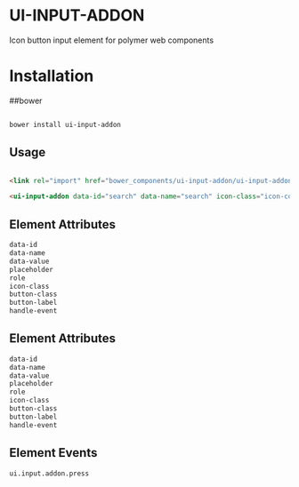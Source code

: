 UI-INPUT-ADDON
===========================

Icon button input element for polymer web components

# Installation

##bower

``` bash

bower install ui-input-addon

```

## Usage

```html

<link rel="import" href="bower_components/ui-input-addon/ui-input-addon.html">

<ui-input-addon data-id="search" data-name="search" icon-class="icon-core-search" handle-event="true" placeholder="Search"></ui-input-addon>

```

## Element Attributes

``` bash
data-id
data-name
data-value
placeholder
role
icon-class
button-class
button-label
handle-event

```

## Element Attributes

``` bash
data-id
data-name
data-value
placeholder
role
icon-class
button-class
button-label
handle-event

```

## Element Events

``` bash
ui.input.addon.press

```